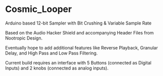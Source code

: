 # Cosmic_Looper
Arduino based 12-bit Sampler with Bit Crushing &amp; Variable Sample Rate

Based on the Audio Hacker Shield and accompanying Header Files from Nootropic Design.

Eventually hope to add additional features like Reverse Playback, Granular Delay, and High Pass and Low Pass Filtering.

Current build requires an interface with 5 Buttons (connected as Digital Inputs) and 2 knobs (connected as analog inputs).
